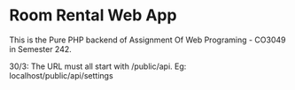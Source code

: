 # Room Rental Web App

This is the Pure PHP backend of Assignment Of Web Programing - CO3049 in Semester 242.

30/3: The URL must all start with /public/api. Eg: localhost/public/api/settings
